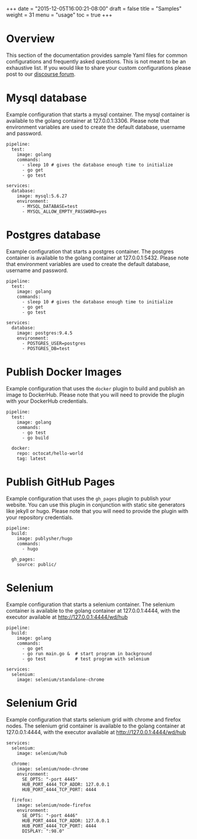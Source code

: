 +++
date = "2015-12-05T16:00:21-08:00"
draft = false
title = "Samples"
weight = 31
menu = "usage"
toc = true
+++

# Overview

This section of the documentation provides sample Yaml files for common configurations and frequently asked questions. This is not meant to be an exhaustive list. If you would like to share your custom configurations please post to our [discourse forum](https://discuss.drone.io/c/how-tos).

# Mysql database

Example configuration that starts a mysql container. The mysql container is available to the golang container at 127.0.0.1:3306. Please note that environment variables are used to create the default database, username and password.

```
pipeline:
  test:
    image: golang
    commands:
      - sleep 10 # gives the database enough time to initialize
      - go get
      - go test

services:
  database:
    image: mysql:5.6.27
    environment:
      - MYSQL_DATABASE=test
      - MYSQL_ALLOW_EMPTY_PASSWORD=yes  
```

# Postgres database


Example configuration that starts a postgres container. The postgres container is available to the golang container at 127.0.0.1:5432. Please note that environment variables are used to create the default database, username and password.

```
pipeline:
  test:
    image: golang
    commands:
      - sleep 10 # gives the database enough time to initialize
      - go get
      - go test

services:
  database:
    image: postgres:9.4.5
    environment:
      - POSTGRES_USER=postgres
      - POSTGRES_DB=test
```

# Publish Docker Images

Example configuration that uses the `docker` plugin to build and publish an image to DockerHub. Please note that you will need to provide the plugin with your DockerHub credentials.

```
pipeline:
  test:
    image: golang
    commands:
      - go test
      - go build

  docker:
    repo: octocat/hello-world
    tag: latest
```

# Publish GitHub Pages

Example configuration that uses the `gh_pages` plugin to publish your website. You can use this plugin in conjunction with static site generators like jekyll or hugo. Please note that you will need to provide the plugin with your repository credentials.

```
pipeline:
  build:
    image: publysher/hugo
    commands:
      - hugo

  gh_pages:
    source: public/
```

# Selenium

Example configuration that starts a selenium container. The selenium container is available to the golang container at 127.0.0.1:4444, with the executor available at http://127.0.0.1:4444/wd/hub

```
pipeline:
  build:
    image: golang
    commands:
      - go get
      - go run main.go &  # start program in background
      - go test           # test program with selenium

services:
  selenium:
    image: selenium/standalone-chrome
```

# Selenium Grid

Example configuration that starts selenium grid with chrome and firefox nodes. The selenium grid container is available to the golang container at 127.0.0.1:4444, with the executor available at http://127.0.0.1:4444/wd/hub

```
services:
  selenium:
    image: selenium/hub

  chrome:
    image: selenium/node-chrome
    environment:
      SE_OPTS: "-port 4445"
      HUB_PORT_4444_TCP_ADDR: 127.0.0.1
      HUB_PORT_4444_TCP_PORT: 4444

  firefox:
    image: selenium/node-firefox
    environment:
      SE_OPTS: "-port 4446"
      HUB_PORT_4444_TCP_ADDR: 127.0.0.1
      HUB_PORT_4444_TCP_PORT: 4444
      DISPLAY: ":98.0"
```

